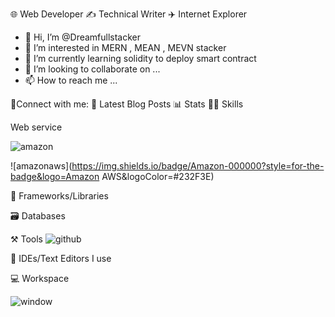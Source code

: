 🌐 Web Developer ✍️ Technical Writer ✈️ Internet Explorer

- 👋 Hi, I’m @Dreamfullstacker
- 👀 I’m interested in MERN , MEAN , MEVN stacker
- 🌱 I’m currently learning solidity to deploy smart contract
- 💞️ I’m looking to collaborate on ...
- 📫 How to reach me ...


🤝Connect with me:
📜 Latest Blog Posts
📊 Stats
🧑‍💻 Skills

Web service

![amazon](https://img.shields.io/badge/Amazon-000000?style=for-the-badge&logo=Amazon&logoColor=#ff9900)

![amazonaws](https://img.shields.io/badge/Amazon-000000?style=for-the-badge&logo=Amazon AWS&logoColor=#232F3E)

🧩 Frameworks/Libraries

🗃️ Databases

⚒️ Tools
![github](https://img.shields.io/badge/GitHub-000000?style=for-the-badge&logo=GitHub&logoColor=white)

🧠 IDEs/Text Editors I use

💻 Workspace

![window](https://img.shields.io/badge/Window-000000?style=for-the-badge&logo=Windows&logoColor=blue)
<!---
Dreamfullstacker/Dreamfullstacker is a ✨ special ✨ repository because its `README.md` (this file) appears on your GitHub profile.
You can click the Preview link to take a look at your changes.
--->
